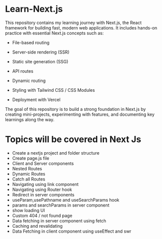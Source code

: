 # Learn-Next.js
This repository contains my learning journey with Next.js, the React framework for building fast, modern web applications.
It includes hands-on practice with essential Next.js concepts such as:

* File-based routing

* Server-side rendering (SSR)

* Static site generation (SSG)

* API routes

* Dynamic routing

* Styling with Tailwind CSS / CSS Modules

* Deployment with Vercel

The goal of this repository is to build a strong foundation in Next.js by creating mini-projects, experimenting with features, and documenting key learnings along the way.



# Topics will be covered in Next Js 

* Create a nextjs project and folder structure
* Create page.js file
* Client and Server components
* Nested Routes
* Dynamic Routes
* Catch all Routes
* Navigating using link component
* Navigating using Router hook
* Redirect in server components
* useParam,usePathname and useSearchParams hook
* params and searchParams in server component
* show loading UI
* Custom 404 / not found page
* Data fetching in server component using fetch
* Caching and revalidating
* Data Fetching in client component using useEffect and swr
